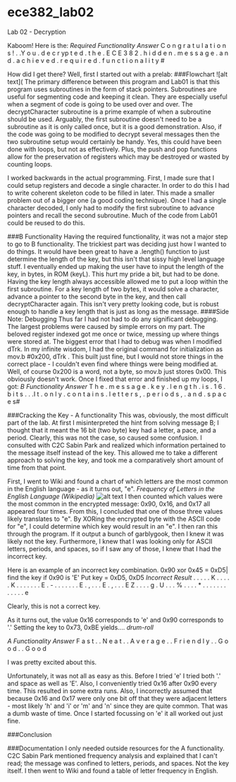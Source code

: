 ece382_lab02
============

Lab 02 - Decryption

Kaboom! Here is the:
_Required Functionality Answer_
C	o	n	g	r	a	t	u	l a	t	i	o	n	s	!	.	.Y	o	u	.	d	e	c	r	yp	t	e	d	.	t	h	e	. E	C	E	3	8 2	.	h	i d	d	e	n	.	m	e	s	s  a	g	e	.	a	n	d	.	a c	h	i	e	v	e	d	.	r e	q	u	i	r	e	d	.	f u	n c	t	i	o	n	a	l i	t	y	#

How did I get there? Well, first I started out with a prelab:
###Flowchart
![alt text](
The primary difference between this program and Lab01 is that this program uses subroutines in the form of stack pointers. Subroutines are useful for segmenting code and keeping it clean. They are especially useful when a segment of code is going to be used over and over. The decryptCharacter subroutine is a prime example of when a subroutine should be used. Arguably, the first subroutine doesn't need to be a subroutine as it is only called once, but it is  a good demonstration. Also, if the code was going to be modified to decrypt several messages then the two subroutine setup would certainly be handy. Yes, this could have been done with loops, but not as effectively. Plus, the push and pop functions allow for the preservation of registers which may be destroyed or wasted by counting loops.

I worked backwards in the actual programming. First, I made sure that I could setup registers and decode a single character. In order to do this I had to write coherent skeleton code to be filled in later. This made a smaller problem out of a bigger one (a good coding technique). Once I had a single character decoded, I only had to modify the first subroutine to advance pointers and recall the second subroutine. Much of the code from Lab01 could be reused to do this.

###B Functionality
Having the required functionality, it was not a major step to go to B functionality. The trickiest part was deciding just how I wanted to do things. It would have been great to have a .length() function to just determine the length of the key, but this isn't that sissy high level language stuff. I eventually ended up making the user have to input the length of the key, in bytes, in ROM (keyL). This hurt my pride a bit, but had to be done.
Having the key length always accessible allowed me to put a loop within the first subroutine. For a key length of two bytes, it would solve a character, advance a pointer to the second byte in the key, and then call decryptCharacter again. This isn't very pretty looking code, but is robust enough to handle a key length that is just as long as the message.
####Side Note: Debugging
Thus far I had not had to do any significant debugging. The largest problems were caused by simple errors on my part. The beloved register indexed got me once or twice, messing up where things were stored at. The biggest error that I had to debug was when I modified dTrk. In my infinite wisdom, I had the original command for initialization as mov.b #0x200, dTrk . This built just fine, but I would not store things in the correct place - I couldn't even find where things were being modified at. Well, of course 0x200 is a word, not a byte, so mov.b just stores 0x00. This obviously doesn't work.
Once I fixed that error and finished up my loops, I got:
_B Functionality Answer_
T	h	e	.	m	e	s	s	a g	e	.	k	e	y	.	l	e n	g	t	h	.	i	s	.	1 6	.	b	i	t	s	.	.	.I	t	.	o	n	l	y	.	c o	n	t	a	i	n	s	.	l e	t t	e	r	s	,	.	p e	r	i	o	d	s	,	.	a n	d	.	s	p	a	c	e	s#

###Cracking the Key - A functionality
This was, obviously, the most difficult part of the lab. At first I misinterpreted the hint from solving message B; I thought that it meant the 16 bit (two byte) key had a letter, a pace, and a period. Clearly, this was not the case, so caused some confusion. I consulted with C2C Sabin Park and realized which information pertained to the message itself instead of the key. This allowed me to take a different approach to solving the key, and took me a comparatively short amount of time from that point.

First, I went to Wiki and found a chart of which letters are the most common in the English language - as it turns out, "e". 
	_Frequency of Letters in the English Language (Wikipedia)_
	![alt text](http://upload.wikimedia.org/wikipedia/commons/thumb/d/d5/English_letter_frequency_%28alphabetic%29.svg/600px-English_letter_frequency_%28alphabetic%29.svg.png "Frequency of Letters in the English Language (Wikipedia)")
I then counted which values were the most common in the encrypted message: 0x90, 0x16, and 0x17 all appeared four times. From this, I concluded that one of those three values likely translates to "e". By XORing the encrypted byte with the ASCII code for "e", I could determine which key would result in an "e". I then ran this through the program. If it output a bunch of garblygook, then I knew it was likely not the key. Furthermore, I knew that I was looking only for ASCII letters, periods, and spaces, so if I saw any of those, I knew that I had the incorrect key.

Here is an example of an incorrect key combination.
0x90 xor 0x45 = 0xD5| find the key if 0x90 is 'E'
Put key = 0xD5, 0xD5
_Incorrect Result_ 
.	.	.	.	.	K	.	.	. .	.	K	.	.	.	.	.	. .	E	.	-	.	.	.	.	. .	.	E	.	,	.	.	.	E .	,	.	.	.	E	Z	.	. .	.	g	.	U	.	.	.	% .	.	.	.	*	.	.	.	. .	.	.	.	.	.	.	.	e 

Clearly, this is not a correct key.

As it turns out, the value 0x16 corresponds to 'e' and 0x90 corresponds to '.'
Setting the key to 0x73, 0xBE yields.... *drum-roll*

_A Functionality Answer_
F	a	s	t	.	.	N	e	a  t .	.	A	v	e	r	a	g e	.	.	F	r	i	e	n	d l	y	.	.	G	o	o	d	. .	G	o	o	d

I was pretty excited about this.

Unfortunately, it was not all as easy as this. Before I tried 'e' I tried both '.' and space as well as 'E'. Also, I conveniently tried 0x16 after 0x90 every time. This resulted in some extra runs. Also, I incorrectly assumed that because 0x16 and 0x17 were only one bit off that they were adjacent letters - most likely 'h' and 'i' or 'm' and 'n' since they are quite common. That was a dumb waste of time. Once I started focussing on 'e' it all worked out just fine.

###Conclusion


###Documentation
I only needed outside resources for the A functionality. C2C Sabin Park mentioned frequency analysis and explained that I can't read; the message was confined to letters, periods, and spaces. Not the key itself. I then went to Wiki and found a table of letter frequency in English.